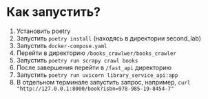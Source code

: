 # Как запустить?

1. Установить poetry
2. Запустить `poetry install` (находясь в директории second_lab)
2. Запустить `docker-compose.yaml`
2. Перейти в директорию `/books_crawlwer/books_crawler`
3. Запустить `poetry run scrapy crawl books`
4. После завершения перейти в `/fast_api` директорию
5. Запустить `poetry run uvicorn library_service_api:app`
6. В отдельном терминале запустить запрос, например, `curl "http://127.0.0.1:8000/book?isbn=978-985-19-8454-7"`